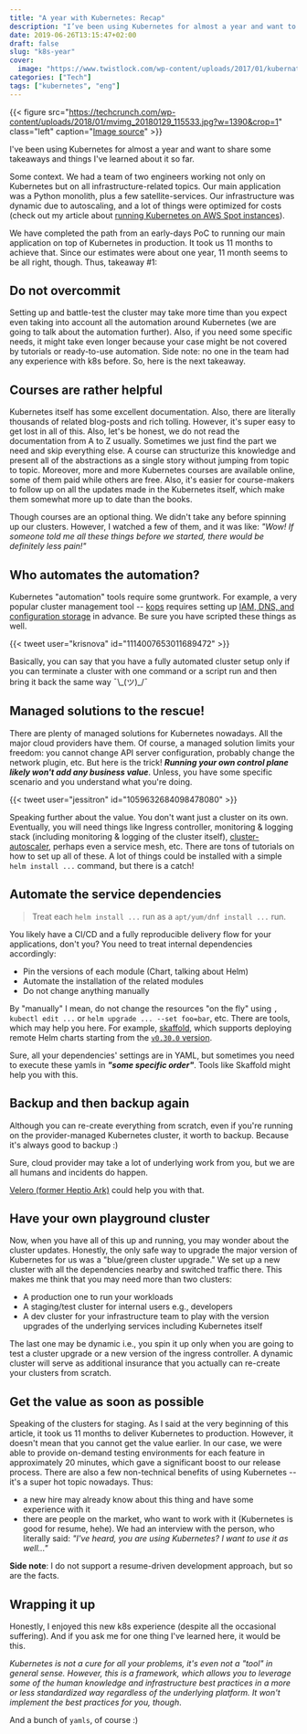 ```yaml
---
title: "A year with Kubernetes: Recap"
description: "I’ve been using Kubernetes for almost a year and want to share some takeaways and things I’ve learned about it so far"
date: 2019-06-26T13:15:47+02:00
draft: false
slug: "k8s-year"
cover:
  image: "https://www.twistlock.com/wp-content/uploads/2017/01/kubernates-logo.jpg"
categories: ["Tech"]
tags: ["kubernetes", "eng"]
---
```


{{< figure src="https://techcrunch.com/wp-content/uploads/2018/01/mvimg_20180129_115533.jpg?w=1390&crop=1" class="left" caption="[Image source](https://techcrunch.com/2018/01/30/heptio-launches-its-kubernetes-un-distribution/)" >}}

I've been using Kubernetes for almost a year and want to share some takeaways and things I've learned about it so far.

Some context. We had a team of two engineers working not only on Kubernetes but on all infrastructure-related topics. Our main application was a Python monolith, plus a few satellite-services. Our infrastructure was dynamic due to autoscaling, and a lot of things were optimized for costs (check out my article about [running Kubernetes on AWS Spot instances](https://medium.com/preply-engineering/why-and-how-do-we-run-kubernetes-on-the-spot-instances-c88d32fb9df3)).

We have completed the path from an early-days PoC to running our main application on top of Kubernetes in production. It took us 11 months to achieve that. Since our estimates were about one year, 11 month seems to be all right, though. Thus, takeaway #1:

Do not overcommit
----
Setting up and battle-test the cluster may take more time than you expect even taking into account all the automation around Kubernetes (we are going to talk about the automation further). Also, if you need some specific needs, it might take even longer because your case might be not covered by tutorials or ready-to-use automation. Side note: no one in the team had any experience with k8s before. So, here is the next takeaway.

Courses are rather helpful
----
Kubernetes itself has some excellent documentation. Also, there are literally thousands of related blog-posts and rich tolling. However, it's super easy to get lost in all of this. Also, let's be honest, we do not read the documentation from A to Z usually. Sometimes we just find the part we need and skip everything else. A course can structurize this knowledge and present all of the abstractions as a single story without jumping from topic to topic. Moreover, more and more Kubernetes courses are available online, some of them paid while others are free. Also, it's easier for course-makers to follow up on all the updates made in the Kubernetes itself, which make them somewhat more up to date than the books.

Though courses are an optional thing. We didn't take any before spinning up our clusters. However, I watched a few of them, and it was like: *"Wow! If someone told me all these things before we started, there would be definitely less pain!"*

Who automates the automation?
----
Kubernetes "automation" tools require some gruntwork. For example, a very popular cluster management tool -- [kops](https://github.com/kubernetes/kops) requires setting up [IAM, DNS, and configuration storage](https://github.com/kubernetes/kops/blob/master/docs/aws.md) in advance. Be sure you have scripted these things as well.

{{< tweet user="krisnova" id="1114007653011689472" >}}

Basically, you can say that you have a fully automated cluster setup only if you can terminate a cluster with one command or a script run and then bring it back the same way ¯\\\_(ツ)\_/¯

Managed solutions to the rescue!
----
There are plenty of managed solutions for Kubernetes nowadays. All the major cloud providers have them. Of course, a managed solution limits your freedom: you cannot change API server configuration, probably change the network plugin, etc. But here is the trick! _**Running your own control plane likely won't add any business value**_. Unless, you have some specific scenario and you understand what you're doing.

{{< tweet user="jessitron" id="1059632684098478080" >}}

Speaking further about the value. You don't want just a cluster on its own. Eventually, you will need things like Ingress controller, monitoring & logging stack (including monitoring & logging of the cluster itself), [cluster-autoscaler](https://github.com/kubernetes/autoscaler/tree/master/cluster-autoscaler), perhaps even a service mesh, etc. There are tons of tutorials on how to set up all of these. A lot of things could be installed with a simple `helm install ...` command, but there is a catch!

Automate the service dependencies
----
> Treat each `helm install ...` run as a  `apt/yum/dnf install ...` run.

You likely have a CI/CD and a fully reproducible delivery flow for your applications, don't you? You need to treat internal dependencies accordingly:

* Pin the versions of each module (Chart, talking about Helm)
* Automate the installation of the related modules
* Do not change anything manually

By "manually" I mean, do not change the resources "on the fly" using `, kubectl edit ...` or `helm upgrade ... --set foo=bar`, etc. There are tools, which may help you here. For example, [skaffold](https://skaffold.dev/), which supports deploying remote Helm charts starting from the [`v0.30.0` version](https://github.com/GoogleContainerTools/skaffold/blob/master/CHANGELOG.md#v0300-release---05232019).

Sure, all your dependencies' settings are in YAML, but sometimes you need to execute these yamls in _**"some specific order"**_. Tools like Skaffold might help you with this.

Backup and then backup again
----
Although you can re-create everything from scratch, even if you're running on the provider-managed Kubernetes cluster, it worth to backup. Because it's always good to backup :)

Sure, cloud provider may take a lot of underlying work from you, but we are all humans and incidents do happen.

[Velero (former Heptio Ark)](https://github.com/heptio/velero) could help you with that.

Have your own playground cluster
----
Now, when you have all of this up and running, you may wonder about the cluster updates. Honestly, the only safe way to upgrade the major version of Kubernetes for us was a "blue/green cluster upgrade." We set up a new cluster with all the dependencies nearby and switched traffic there. This makes me think that you may need more than two clusters:

* A production one to run your workloads
* A staging/test cluster for internal users e.g., developers
* A dev cluster for your infrastructure team to play with the version upgrades of the underlying services including Kubernetes itself

The last one may be dynamic i.e., you spin it up only when you are going to test a cluster upgrade or a new version of the ingress controller. A dynamic cluster will serve as additional insurance that you actually can re-create your clusters from scratch.

Get the value as soon as possible
----
Speaking of the clusters for staging. As I said at the very beginning of this article, it took us 11 months to deliver Kubernetes to production. However, it doesn't mean that you cannot get the value earlier. In our case, we were able to provide on-demand testing environments for each feature in approximately 20 minutes, which gave a significant boost to our release process. There are also a few non-technical benefits of using Kubernetes -- it's a super hot topic nowadays. Thus:

* a new hire may already know about this thing and have some experience with it
* there are people on the market, who want to work with it (Kubernetes is good for resume, hehe). We had an interview with the person, who literally said: *"I've heard, you are using Kubernetes? I want to use it as well..."*

**Side note**: I do not support a resume-driven development approach, but so are the facts.

Wrapping it up
----

Honestly, I enjoyed this new k8s experience (despite all the occasional suffering). And if you ask me for one thing I've learned here, it would be this.

_Kubernetes is not a cure for all your problems, it's even not a "tool" in general sense. However, this is a framework, which allows you to leverage some of the human knowledge and infrastructure best practices in a more or less standardized way regardless of the underlying platform. It won't implement the best practices for you, though_.

And a bunch of `yamls`, of course :)
